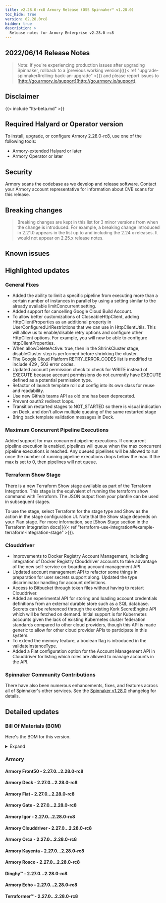 ```yaml
---
title: v2.28.0-rc8 Armory Release (OSS Spinnaker™ v1.28.0)
toc_hide: true
version: 02.28.0rc8
hidden: true
description: >
  Release notes for Armory Enterprise v2.28.0-rc8
---
```


## 2022/06/14 Release Notes

> Note: If you're experiencing production issues after upgrading Spinnaker, rollback to a [previous working version]({{< ref "upgrade-spinnaker#rolling-back-an-upgrade" >}}) and please report issues to [http://go.armory.io/support](http://go.armory.io/support).

## Disclaimer

{{< include "lts-beta.md" >}}

## Required Halyard or Operator version

To install, upgrade, or configure Armory 2.28.0-rc8, use one of the following tools:

- Armory-extended Halyard <PUT IN A VERSION NUMBER> or later
- Armory Operator <PUT IN A VERSION NUMBER> or later

## Security

Armory scans the codebase as we develop and release software. Contact your Armory account representative for information about CVE scans for this release.

## Breaking changes
<!-- Copy/paste from the previous version if there are recent ones. We can drop breaking changes after 3 minor versions. Add new ones from OSS and Armory. -->

> Breaking changes are kept in this list for 3 minor versions from when the change is introduced. For example, a breaking change introduced in 2.21.0 appears in the list up to and including the 2.24.x releases. It would not appear on 2.25.x release notes.

## Known issues
<!-- Copy/paste known issues from the previous version if they're not fixed. Add new ones from OSS and Armory. If there aren't any issues, state that so readers don't think we forgot to fill out this section. -->

## Highlighted updates
  
### General Fixes
  * Added the ability to limit a specific pipeline from executing more than a certain number of instances in parallel by using a setting similar to the already available limitConcurrent setting.
  * Added support for cancelling Google Cloud Build Account.
  * To allow better customizations of CloseableHttpClient, adding HttpClientProperties as an additional property in UserConfiguredUrlRestrictions that we can use in HttpClientUtils. This will allow us to enable/disable retry options and configure other HttpClient options. For example, you will now be able to configure httpClientProperties.
  * When allowDeleteActive: true, then in the ShrinkCluster stage, disableCluster step is performed before shrinking the cluster.
  * The Google Cloud Platform RETRY_ERROR_CODES list is modified to include 429 , 503 error codes.
  * Updated account permission check to check for WRITE instead of EXECUTE because account permissions do not currently have
EXECUTE defined as a potential permission type.
  * Refactor of launch template roll out config into its own class for reuse and readability.
  * Use new Github teams API as old one has been deprecated.
  * Prevent oauth2 redirect loops.
  * Transition restarted stages to NOT_STARTED so there is visual indication on Deck, and don't allow multiple queuing of the same restarted stage
  * Bring back template validation messages in Deck.
  
### Maximum Concurrent Pipeline Executions
Added support for max concurrent pipeline executions. If concurrent pipeline execution is enabled, pipelines will queue when the max concurrent pipeline executions is reached. Any queued pipelines will be allowed to run once the number of running pipeline executions drops below the max. If the max is set to 0, then pipelines will not queue.
  
### Terraform Show Stage
There is a new Terraform Show stage available as part of the Terraform Integration. This stage is the equivalent of running the terraform show command with Terraform. The JSON output from your planfile can be used in subsequent stages.

To use the stage, select Terraform for the stage type and Show as the action in the stage configuration UI. Note that the Show stage depends on your Plan stage. For more information, see [Show Stage section in the Terraform Integration docs]({{< ref "terraform-use-integration#example-terraform-integration-stage" >}}).

### Clouddriver
  * Improvements to Docker Registry Account Management, including integration of Docker Registry Clouddriver accounts to take advantage of the new self-service on-boarding account management API.
  * Updated account management API to refactor some things in preparation for user secrets support along. Updated the type discriminator handling for account definitions.
  * Access to Bitbucket through token files without having to restart Clouddriver.
  * Added an experimental API for storing and loading account credentials definitions from an external durable store such as a SQL database. Secrets can be referenced through the existing Kork SecretEngine API which will be fetched on demand. Initial support is for Kubernetes accounts given the lack of existing Kubernetes cluster federation standards compared to other cloud providers, though this API is made generic to allow for other cloud provider APIs to participate in this system.
  * To extend the memory feature, a boolean flag is introduced in the validateInstanceType.
  * Added a Fiat configuration option for the Account Management API in Clouddriver for listing which roles are allowed to manage accounts in the API.
  
 

<!--
Each item category (such as UI) under here should be an h3 (###). List the following info that service owners should be able to provide:
- Major changes or new features we want to call out for Armory and OSS. Changes should be grouped under end user understandable sections. For example, instead of Deck, use UI. Instead of Fiat, use Permissions.
- Fixes to any known issues from previous versions that we have in release notes. These can all be grouped under a Fixed issues H3.
-->




###  Spinnaker Community Contributions

There have also been numerous enhancements, fixes, and features across all of Spinnaker's other services. See the
[Spinnaker v1.28.0](https://www.spinnaker.io/changelogs/1.28.0-changelog/) changelog for details.

## Detailed updates

### Bill Of Materials (BOM)

Here's the BOM for this version.
<details><summary>Expand</summary>
<pre class="highlight">
<code>artifactSources:
  dockerRegistry: docker.io/armory
dependencies:
  redis:
    commit: null
    version: 2:2.8.4-2
services:
  clouddriver:
    commit: e8c9c4ef055315d1271e1805241c08fbe2629725
    version: 2.28.0-rc8
  deck:
    commit: 693348595c771625ac4bdc5224921b5882578d79
    version: 2.28.0-rc8
  dinghy:
    commit: 403640bc88ad42cc55105bff773408d5f845e49c
    version: 2.28.0-rc8
  echo:
    commit: 488477dd85edfc6206337bb31f76892e641d1803
    version: 2.28.0-rc8
  fiat:
    commit: 9aca7990e68cc8022a55af31db7df1d04e02de4c
    version: 2.28.0-rc8
  front50:
    commit: f818ac4ce606e4b4f74f3cada4f4bc173a949b50
    version: 2.28.0-rc8
  gate:
    commit: 472e2dd8a37e85403b1c934d194d0c4862d97a96
    version: 2.28.0-rc8
  igor:
    commit: 5ea6da54f840ecaffa72d62386d9efd7bb54e0fe
    version: 2.28.0-rc8
  kayenta:
    commit: ebc7a92d06ed18b93233a6c887fe9acfd85ccc8c
    version: 2.28.0-rc8
  monitoring-daemon:
    commit: null
    version: 2.26.0
  monitoring-third-party:
    commit: null
    version: 2.26.0
  orca:
    commit: 877733807a0661adef388e9ad45f79506428e2fe
    version: 2.28.0-rc8
  rosco:
    commit: 8878e069687bfd229bd00907ede66dfe1b73d2e0
    version: 2.28.0-rc8
  terraformer:
    commit: c3c07a7c4f09752409183f906fb9fa5458e7d602
    version: 2.28.0-rc8
timestamp: "2022-06-14 17:24:09"
version: 2.28.0-rc8
</code>
</pre>
</details>

### Armory


#### Armory Front50 - 2.27.0...2.28.0-rc8


#### Armory Deck - 2.27.0...2.28.0-rc8


#### Armory Fiat - 2.27.0...2.28.0-rc8


#### Armory Gate - 2.27.0...2.28.0-rc8


#### Armory Igor - 2.27.0...2.28.0-rc8


#### Armory Clouddriver - 2.27.0...2.28.0-rc8


#### Armory Orca - 2.27.0...2.28.0-rc8


#### Armory Kayenta - 2.27.0...2.28.0-rc8


#### Armory Rosco - 2.27.0...2.28.0-rc8


#### Dinghy™ - 2.27.0...2.28.0-rc8


#### Armory Echo - 2.27.0...2.28.0-rc8


#### Terraformer™ - 2.27.0...2.28.0-rc8


